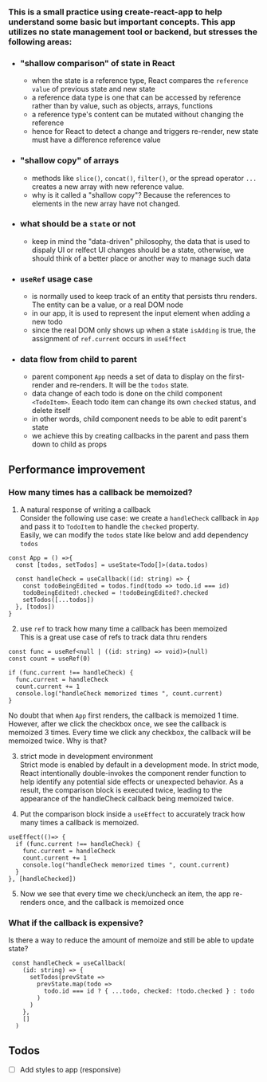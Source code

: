 ### This is a small practice using create-react-app to help understand some basic but important concepts. This app utilizes no state management tool or backend, but stresses the following areas:
- ### "shallow comparison" of state in React
  - when the state is a reference type, React compares the `reference value` of previous state and new state
  - a reference data type is one that can be accessed by reference rather than by value, such as objects, arrays, functions
  - a reference type's content can be mutated without changing the reference
  - hence for React to detect a change and triggers re-render, new state must have a difference reference value
- ### "shallow copy" of arrays
  - methods like `slice()`, `concat()`, `filter()`, or the spread operator `...` creates a new array with new reference value.
  - why is it called a "shallow copy"? Because the references to elements in the new array have not changed.
- ### what should be a `state` or not
  - keep in mind the "data-driven" philosophy, the data that is used to dispaly UI or relfect UI changes should be a state, otherwise, we should think of a better place or another way to manage such data
- ### `useRef` usage case
  - is normally used to keep track of an entity that persists thru renders. The entity can be a value, or a real DOM node
  - in our app, it is used to represent the input element when adding a new todo
  - since the real DOM only shows up when a state `isAdding` is true, the assignment of `ref.current` occurs in `useEffect` 
- ### data flow from child to parent
  - parent component `App` needs a set of data to display on the first-render and re-renders. It will be the `todos` state.
  - data change of each todo is done on the child component `<TodoItem>`. Eeach todo item can change its own `checked` status, and delete itself
  - in other words, child component needs to be able to edit parent's state
  - we achieve this by creating callbacks in the parent and pass them down to child as props

## Performance improvement
### How many times has a callback be memoized?
1. A natural response of writing a callback   
   Consider the following use case: we create a `handleCheck` callback in `App` and pass it to `TodoItem` to handle the `checked` property.<br>
   Easily, we can modify the `todos` state like below and add dependency `todos`

  ```
  const App = () =>{
    const [todos, setTodos] = useState<Todo[]>(data.todos)

    const handleCheck = useCallback((id: string) => {
      const todoBeingEdited = todos.find(todo => todo.id === id)
      todoBeingEdited!.checked = !todoBeingEdited?.checked
      setTodos([...todos])
    }, [todos])
  }
  ```
2. use `ref` to track how many time a callback has been memoized<br>
  This is a great use case of refs to track data thru renders

  ```
  const func = useRef<null | ((id: string) => void)>(null)
  const count = useRef(0)

  if (func.current !== handleCheck) {
    func.current = handleCheck
    count.current += 1
    console.log("handleCheck memorized times ", count.current)
  }

  ```
  No doubt that when `App` first renders, the callback is memoized 1 time.<br>
  However, after we click the checkbox once, we see the callback is memoized 3 times. Every time we click any checkbox, the callback will be memoized twice. Why is that?

3. strict mode in development environment<br>
   Strict mode is enabled by default in a development mode. In strict mode, React intentionally double-invokes the component render function to help identify any potential
   side effects or unexpected behavior. As a result, the comparison block is executed twice, leading to the appearance of the handleCheck callback being memoized twice.

4. Put the comparison block inside a `useEffect` to accurately track how many times a callback is memoized. 
```
useEffect(()=> {
  if (func.current !== handleCheck) {
    func.current = handleCheck
    count.current += 1
    console.log("handleCheck memorized times ", count.current)
  }
}, [handleChecked])
```

5. Now we see that every time we check/uncheck an item, the app re-renders once, and the callback is memoized once
### What if the callback is expensive?
Is there a way to reduce the amount of memoize and still be able to update state? 
```
 const handleCheck = useCallback(
    (id: string) => {
      setTodos(prevState =>
        prevState.map(todo =>
          todo.id === id ? { ...todo, checked: !todo.checked } : todo
        )
      )
    },
    []
  )
```
## Todos
- [ ] Add styles to app (responsive)